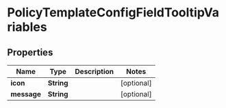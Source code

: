 
# PolicyTemplateConfigFieldTooltipVariables

## Properties
Name | Type | Description | Notes
------------ | ------------- | ------------- | -------------
**icon** | **String** |  |  [optional]
**message** | **String** |  |  [optional]



